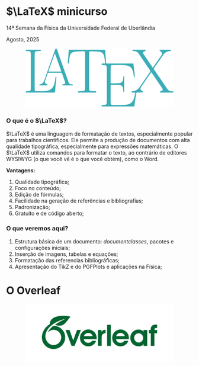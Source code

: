# $\LaTeX$ minicurso
14ª Semana da Física da Universidade Federal de Uberlândia

Agosto, 2025

<p align="center">
  <img src="./latex_logo.png" alt="LaTeX" width="400"/>
</p>

### O que é o $\LaTeX$? 
$\LaTeX$ é uma linguagem de formatação de textos, especialmente popular para trabalhos científicos. Ele permite a produção de documentos com alta qualidade tipográfica, especialmente para expressões matemáticas. O $\LaTeX$ utiliza comandos para formatar o texto, ao contrário de editores WYSIWYG (o que você vê é o que você obtém), como o Word.

**Vantagens:** 
1. Qualidade tipográfica;
2. Foco no conteúdo;
3. Edição de fórmulas;
4. Facilidade na geração de referências e bibliografias;
5. Padronização;
6. Gratuito e de código aberto;

### O que veremos aqui? 
1. Estrutura básica de um documento: _documentclasses_, pacotes e configurações iniciais;
2. Inserção de imagens, tabelas e equações;
3. Formatação das referencias bibliográficas;
4. Apresentação do TikZ e do PGFPlots e aplicações na Física;


# O Overleaf

<p align="center">
  <img src="./overleaf_logo.png" alt="LaTeX" width="400"/>
</p>